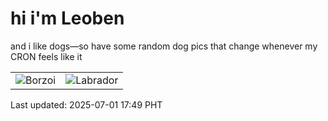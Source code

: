 # hi i'm Leoben

and i like dogs—so have some random dog pics that change whenever my CRON feels like it

|  |  |
|--------|----------|
| ![Borzoi](https://random-dog-vercel.vercel.app/api/random-borzoi?v=1751363395) | ![Labrador](https://random-dog-vercel.vercel.app/api/random-labrador?v=1751363395) |

Last updated: 2025-07-01 17:49 PHT
